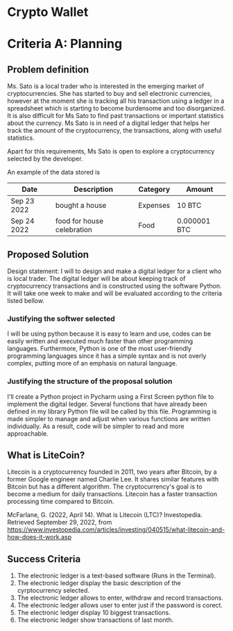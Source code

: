 # Crypto Wallet

# Criteria A: Planning

## Problem definition

Ms. Sato is a local trader who is interested in the emerging market of cryptocurrencies. She has started to buy and sell electronic currencies, however at the moment she is tracking all his transaction using a ledger in a spreadsheet which is starting to become burdensome and too disorganized. It is also difficult for Ms Sato to find past transactions or important statistics about the currency. Ms Sato is in need of a digital ledger that helps her track the amount of the cryptocurrency, the transactions, along with useful statistics. 

Apart for this requirements, Ms Sato is open to explore a cryptocurrency selected by the developer.

An example of the data stored is 

| Date | Description | Category | Amount  |
|------|-------------|----------|---------|
| Sep 23 2022 | bought a house | Expenses | 10 BTC |
| Sep 24 2022 | food for house celebration | Food | 0.000001 BTC |

## Proposed Solution

Design statement:
I will to design and make a digital ledger for a client who is local trader. The digital ledger will be about keeping track of cryptocurrency transactions and is constructed using the software Python. It will take one week to make and will be evaluated according to the criteria listed bellow.

### Justifying the softwer selected
I will be using python because it is easy to learn and use, codes can be easily written and executed much faster than other programming languages. Furthermore, Python is one of the most user-friendly programming languages since it has a simple syntax and is not overly complex, putting more of an emphasis on natural language.

### Justifying the structure of the proposal solution
I'll create a Python project in Pycharm using a First Screen python file to implement the digital ledger. Several functions that have already been defined in my library Python file will be called by this file. Programming is made simpler to manage and adjust when various functions are written individually. As a result, code will be simpler to read and more approachable.

## What is LiteCoin?

Litecoin is a cryptocurrency founded in 2011, two years after Bitcoin, by a former Google engineer named Charlie Lee.
It shares similar features with Bitcoin but has a different algorithm. The cryptocurrency's goal is to become a medium for daily transactions.
Litecoin has a faster transaction processing time compared to Bitcoin.

McFarlane, G. (2022, April 14). What is Litecoin (LTC)? Investopedia. Retrieved September 29, 2022, from https://www.investopedia.com/articles/investing/040515/what-litecoin-and-how-does-it-work.asp 

## Success Criteria
1. The electronic ledger is a text-based software (Runs in the Terminal).
2. The electronic ledger display the basic description of the cyrptocurrency selected.
3. The electronic ledger allows to enter, withdraw and record transactions.
4. The electronic ledger allows user to enter just if the password is corect. 
5. The electronic ledger display 10 biggest transactions.
6. The electronic ledger show transactions of last month.


